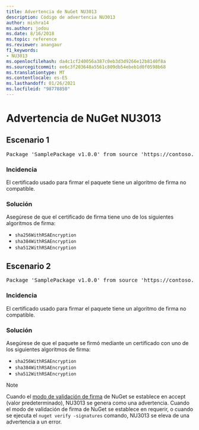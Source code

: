 ```yaml
---
title: Advertencia de NuGet NU3013
description: Código de advertencia NU3013
author: mishra14
ms.author: jodou
ms.date: 8/16/2018
ms.topic: reference
ms.reviewer: anangaur
f1_keywords:
- NU3013
ms.openlocfilehash: da4c1cf240056a387c0eb3d3d9266e12b8140f8a
ms.sourcegitcommit: ee6c3f203648a5561c809db54ebeb1d0f0598b68
ms.translationtype: MT
ms.contentlocale: es-ES
ms.lasthandoff: 01/26/2021
ms.locfileid: "98778850"
---
```

# <a name="nuget-warning-nu3013"></a>Advertencia de NuGet NU3013

## <a name="scenario-1"></a>Escenario 1

<pre>Package 'SamplePackage v1.0.0' from source 'https://contoso.com/index.json': The signing certificate has an unsupported signature algorithm.</pre>

### <a name="issue"></a>Incidencia

El certificado usado para firmar el paquete tiene un algoritmo de firma no compatible.


### <a name="solution"></a>Solución

Asegúrese de que el certificado de firma tiene uno de los siguientes algoritmos de firma: 
* `sha256WithRSAEncryption`
* `sha384WithRSAEncryption`
* `sha512WithRSAEncryption`



## <a name="scenario-2"></a>Escenario 2

<pre>Package 'SamplePackage v1.0.0' from source 'https://contoso.com/index.json': The primary signature's certificate has an unsupported signature algorithm.</pre>

### <a name="issue"></a>Incidencia

El certificado usado para firmar el paquete tiene un algoritmo de firma no compatible.


### <a name="solution"></a>Solución

Asegúrese de que el paquete se firmó mediante un certificado con uno de los siguientes algoritmos de firma: 
* `sha256WithRSAEncryption`
* `sha384WithRSAEncryption`
* `sha512WithRSAEncryption`


> [!Note]
> Cuando el [modo de validación de firma](../../consume-packages/installing-signed-packages.md#configure-package-signature-requirements) de NuGet se establece en accept (valor predeterminado), NU3013 se genera como una advertencia. Cuando el modo de validación de firma de NuGet se establece en requerir, o cuando se ejecuta el `nuget verify -signatures` comando, NU3013 se eleva de una advertencia a un error. 
